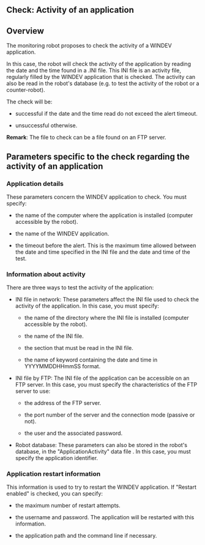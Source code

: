 
## Check: Activity of an application
			



<a name="NOTE1"></a>
<a name="NOTE1_1"></a>


## Overview
<a name="overview_ELTTEXTE000115"></a>
The monitoring robot proposes to check the activity of a WINDEV application.

In this case, the robot will check the activity of the application by reading the date and the time found in a .INI file. This INI file is an activity file, regularly filled by the WINDEV application that is checked. The activity can also be read in the robot's database (e.g. to test the activity of the robot or a counter-robot). 

The check will be:

- successful if the date and the time read do not exceed the alert timeout.

- unsuccessful otherwise.




**Remark**: The file to check can be a file found on an FTP server.

<a name="NOTE2"></a>
<a name="NOTE2_1"></a>


## Parameters specific to the check regarding the activity of an application
<a name="parameters_specific_the_check_regarding_the_activity_application_ELTTEXTE000139"></a>


### Application details
<a name="application_details_ELTPARAGRAPHE000027"></a>

These parameters concern the WINDEV application to check. You must specify:

- the name of the computer where the application is installed (computer accessible by the robot).

- the name of the WINDEV application.

- the timeout before the alert. This is the maximum time allowed between the date and time specified in the INI file and the date and time of the test.



<a name="NOTE2_2"></a>


### Information about activity
<a name="information_about_activity_ELTPARAGRAPHE000038"></a>

There are three ways to test the activity of the application: 

- INI file in network: These parameters affect the INI file used to check the activity of the application. In this case, you must specify:

	- the name of the directory where the INI file is installed (computer accessible by the robot).

	- the name of the INI file.

	- the section that must be read in the INI file.

	- the name of keyword containing the date and time in YYYYMMDDHHmmSS format.




- INI file by FTP: The INI file of the application can be accessible on an FTP server. In this case, you must specify the characteristics of the FTP server to use:

	- the address of the FTP server.

	- the port number of the server and the connection mode (passive or not).

	- the user and the associated password.




- Robot database: These parameters can also be stored in the robot's database, in the "ApplicationActivity" data file . In this case, you must specify the application identifier.  



<a name="NOTE2_3"></a>


### Application restart information
<a name="application_restart_information_ELTPARAGRAPHE000058"></a>

This information is used to try to restart the WINDEV application. If "Restart enabled" is checked, you can specify: 

- the maximum number of restart attempts. 

- the username and password. The application will be restarted with this information. 

- the application path and the command line if necessary. 





